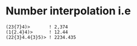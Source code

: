 # Number interpolation i.e

```umpl
(23{7}4)>       ! 2,374
(1{2.4}4)>      ! 12.44
(22{3}4.4{3}5)> ! 2234.435
```
